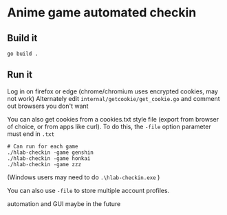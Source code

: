 # Anime game automated checkin


## Build it
```shell
go build .
```

## Run it


Log in on firefox or edge (chrome/chromium uses encrypted cookies, may not work)
Alternately edit `internal/getcookie/get_cookie.go` and comment out browsers you don't want

You can also get cookies from a cookies.txt style file (export from browser of choice, or from apps like curl).
To do this, the `-file` option parameter must end in `.txt`


```shell
# Can run for each game
./hlab-checkin -game genshin
./hlab-checkin -game honkai
./hlab-checkin -game zzz
```

(Windows users may need to do `.\hlab-checkin.exe` )

You can also use `-file` to store multiple account profiles.  

automation and GUI maybe in the future
